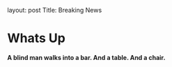 layout: post
Title: Breaking News

# Whats Up 

__A blind man walks into a bar. And a table. And a chair.__
